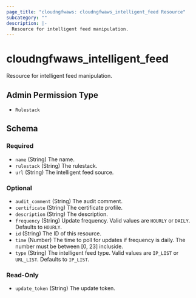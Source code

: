 ```yaml
---
page_title: "cloudngfwaws: cloudngfwaws_intelligent_feed Resource"
subcategory: ""
description: |-
  Resource for intelligent feed manipulation.
---
```


# cloudngfwaws_intelligent_feed

Resource for intelligent feed manipulation.


## Admin Permission Type

* `Rulestack`





<!-- schema generated by tfplugindocs -->
## Schema

### Required

- `name` (String) The name.
- `rulestack` (String) The rulestack.
- `url` (String) The intelligent feed source.

### Optional

- `audit_comment` (String) The audit comment.
- `certificate` (String) The certificate profile.
- `description` (String) The description.
- `frequency` (String) Update frequency. Valid values are `HOURLY` or `DAILY`. Defaults to `HOURLY`.
- `id` (String) The ID of this resource.
- `time` (Number) The time to poll for updates if frequency is daily. The number must be between [0, 23] incluside.
- `type` (String) The intelligent feed type. Valid values are `IP_LIST` or `URL_LIST`. Defaults to `IP_LIST`.

### Read-Only

- `update_token` (String) The update token.


